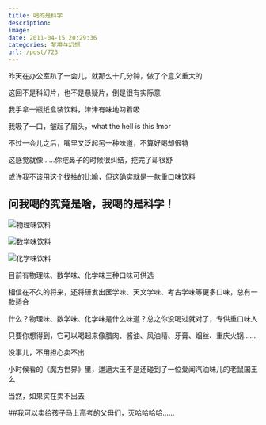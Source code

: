 ```yaml
---
title: 喝的是科学
description: 
image: 
date: 2011-04-15 20:29:36
categories: 梦境与幻想
url: /post/723
---
```


昨天在办公室趴了一会儿，就那么十几分钟，做了个意义重大的

这回不是科幻片，也不是悬疑片，倒是很有实际意

我手拿一瓶纸盒装饮料，津津有味地叼着吸

我吸了一口，皱起了眉头，what the hell is this !mor

不过一会儿之后，嘴里又泛起另一种味道，不算好喝却很特

这感觉就像……你挖鼻子的时候很纠结，挖完了却很舒

或许我不该用这个找抽的比喻，但这确实就是一款重口味饮料

## 问我喝的究竟是啥，我喝的是科学！

![](https://storageapi.fleek.co/0a3a8890-e65e-47ce-93d7-0442b9209d38-bucket/blog/posts/2011-04/04-15/1.jpg "物理味饮料")

![](https://storageapi.fleek.co/0a3a8890-e65e-47ce-93d7-0442b9209d38-bucket/blog/posts/2011-04/04-15/2.jpg "数学味饮料")

![](https://storageapi.fleek.co/0a3a8890-e65e-47ce-93d7-0442b9209d38-bucket/blog/posts/2011-04/04-15/3.jpg "化学味饮料")

目前有物理味、数学味、化学味三种口味可供选

相信在不久的将来，还将研发出医学味、天文学味、考古学味等更多口味，总有一款适合

什么？物理味、数学味、化学味是什么味道？总之你没喝过就对了，专供重口味人

只要你想得到，它可以喝起来像腊肉、酱油、风油精、牙膏、烟丝、重庆火锅……

没事儿，不用担心卖不出

小时候看的《魔方世界》里，邋遢大王不是还碰到了一位爱闻汽油味儿的老鼠国王么

当然，如果实在卖不出去

##我可以卖给孩子马上高考的父母们，灭哈哈哈哈……